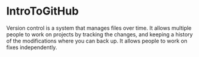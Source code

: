 # IntroToGitHub
Version control is a system that manages files over time. It allows multiple people to work on projects by tracking the changes, and keeping a history of the modifications where you can back up. It allows people to work on fixes independently. 
